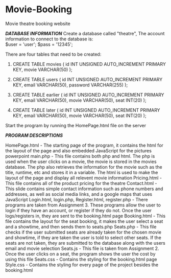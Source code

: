 # Movie-Booking
Movie theatre booking website

***DATABASE INFORMATION***
Create a database called "theatre", 
The account information to connect to the database is:  
$user = 'user';
$pass = '12345';

There are four tables that need to be created:

1. CREATE TABLE movies (
 id INT UNSIGNED AUTO_INCREMENT PRIMARY KEY,
 movie VARCHAR(50)
);

2. CREATE TABLE users (
 id INT UNSIGNED AUTO_INCREMENT PRIMARY KEY,
 email VARCHAR(50),
 password VARCHAR(255)
);

3. CREATE TABLE earlier (
 id INT UNSIGNED AUTO_INCREMENT PRIMARY KEY,
 email VARCHAR(50),
 movie VARCHAR(50),
 seat INT(20)
);

4. CREATE TABLE later (
 id INT UNSIGNED AUTO_INCREMENT PRIMARY KEY,
 email VARCHAR(50),
 movie VARCHAR(50),
 seat INT(20)
);


Start the program by running the HomePage.html file on the server

***PROGRAM DESCRIPTIONS***

HomePage.html - The starting page of the program, it contains the html for the layout of the page
		and also embedded JavaScript for the pictures powerpoint
main.php - This file contains both php and html. The php is used when the user clicks on a movie, the movie is stored in the movies database. The php also
	   retrieves the information for the movie such as the title, runtime, etc and stores it in a variable.
	   The html is used to make the layout of the page and display all relevent movie information
Pricing.html - This file contains all of the product pricing for the theatre
Contact.html - This slide contains simple contact information such as phone numbers and addresses, as well as social media
		links, and a google maps that uses JavaScript
Login.html, login.php, Register.html, register.php - There programs are taken from Assignment 3. These programs allow the user to login if they have an account, or register if they do not.
			  			     Once the user logs/registers in, they are sent to the booking.html page
Booking.html - This file contains the layout for the seat booking, it makes the user select a seat and a showtime, 
		and then sends them to seats.php
Seats.php - This file checks if the user submitted seats are already taken for the chosen movie and showtime, if they are taken the user is told to select
	    other seats. If the seats are not taken, they are submitted to the database along with the users email and movie selection
Seats.js - This file is taken from Assignment 2. Once the user clicks on a seat, the program shows the user the
	   cost by using this file
Seats.css - Contains the styling for the booking.html page
Style.css - Contains the styling for every page of the project besides the booking.html

